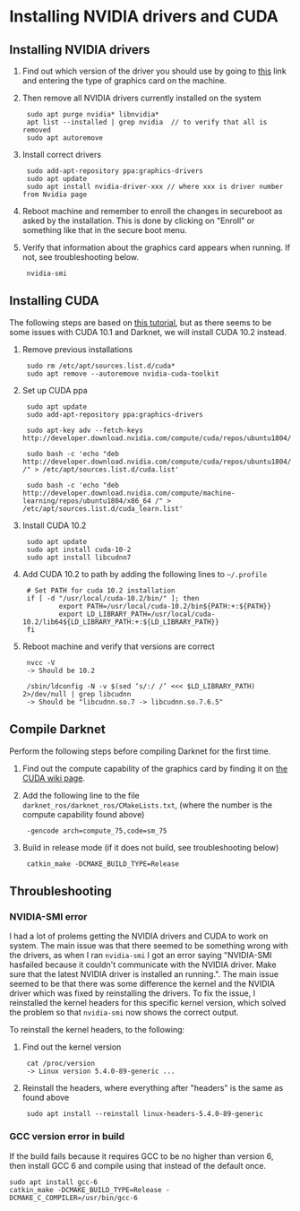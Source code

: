 # Installing NVIDIA drivers and CUDA

## Installing NVIDIA drivers

1. Find out which version of the driver you should use by going to 
[this](https://www.nvidia.com/Download/index.aspx) link and entering the type 
of graphics card on the machine.
2. Then remove all NVIDIA drivers currently installed on the system

        sudo apt purge nvidia* libnvidia*
        apt list --installed | grep nvidia  // to verify that all is removed
        sudo apt autoremove

3. Install correct drivers

        sudo add-apt-repository ppa:graphics-drivers
        sudo apt update
        sudo apt install nvidia-driver-xxx // where xxx is driver number from Nvidia page

4. Reboot machine and remember to enroll the changes in secureboot as asked
by the installation. This is done by clicking on "Enroll" or something like
that in the secure boot menu.
6. Verify that information about the graphics card appears when running. If 
not, see troubleshooting below.

        nvidia-smi

## Installing CUDA

The following steps are based on 
[this tutorial](https://medium.com/@exesse/cuda-10-1-installation-on-ubuntu-18-04-lts-d04f89287130),
but as there seems to be some issues with CUDA 10.1 and Darknet, we will install
CUDA 10.2 instead.

1. Remove previous installations

        sudo rm /etc/apt/sources.list.d/cuda*
        sudo apt remove --autoremove nvidia-cuda-toolkit

2. Set up CUDA ppa

        sudo apt update
        sudo add-apt-repository ppa:graphics-drivers
        
        sudo apt-key adv --fetch-keys  http://developer.download.nvidia.com/compute/cuda/repos/ubuntu1804/x86_64/7fa2af80.pub

        sudo bash -c 'echo "deb http://developer.download.nvidia.com/compute/cuda/repos/ubuntu1804/x86_64 /" > /etc/apt/sources.list.d/cuda.list'

        sudo bash -c 'echo "deb http://developer.download.nvidia.com/compute/machine-learning/repos/ubuntu1804/x86_64 /" > /etc/apt/sources.list.d/cuda_learn.list'

3. Install CUDA 10.2

        sudo apt update
        sudo apt install cuda-10-2
        sudo apt install libcudnn7

4. Add CUDA 10.2 to path by adding the following lines to `~/.profile`

        # Set PATH for cuda 10.2 installation
        if [ -d "/usr/local/cuda-10.2/bin/" ]; then
                export PATH=/usr/local/cuda-10.2/bin${PATH:+:${PATH}}
                export LD_LIBRARY_PATH=/usr/local/cuda-10.2/lib64${LD_LIBRARY_PATH:+:${LD_LIBRARY_PATH}}
        fi

5. Reboot machine and verify that versions are correct

        nvcc -V
        -> Should be 10.2

        /sbin/ldconfig -N -v $(sed ‘s/:/ /’ <<< $LD_LIBRARY_PATH) 2>/dev/null | grep libcudnn
        -> Should be "libcudnn.so.7 -> libcudnn.so.7.6.5"

## Compile Darknet

Perform the following steps before compiling Darknet for the first time.

1. Find out the compute capability of the graphics card by finding it on
[the CUDA wiki page](https://en.wikipedia.org/wiki/CUDA).
2. Add the following line to the file `darknet_ros/darknet_ros/CMakeLists.txt`, 
(where the number is the compute capability found above)

        -gencode arch=compute_75,code=sm_75

3. Build in release mode (if it does not build, see troubleshooting below)

        catkin_make -DCMAKE_BUILD_TYPE=Release


## Throubleshooting

### NVIDIA-SMI error

I had a lot of prolems getting the NVIDIA drivers and CUDA to work on system. 
The main issue was that there seemed to be something wrong with the drivers, as 
when I ran `nvidia-smi` I got an error saying "NVIDIA-SMI hasfailed because it 
couldn't communicate with the NVIDIA driver. Make sure that the latest NVIDIA 
driver is installed an running.". The main issue seemed to be that there was 
some difference the kernel and the NVIDIA driver which was fixed by reinstalling 
the drivers. To fix the issue, I reinstalled the kernel headers for this 
specific kernel version, which solved the problem so that `nvidia-smi` now shows 
the correct output.

To reinstall the kernel headers, to the following:
1. Find out the kernel version

        cat /proc/version
        -> Linux version 5.4.0-89-generic ...

2. Reinstall the headers, where everything after "headers" is the same as found 
above

        sudo apt install --reinstall linux-headers-5.4.0-89-generic

### GCC version error in build

If the build fails because it requires GCC to be no higher than version 6, then
install GCC 6 and compile using that instead of the default once.

```
sudo apt install gcc-6
catkin_make -DCMAKE_BUILD_TYPE=Release -DCMAKE_C_COMPILER=/usr/bin/gcc-6
```
